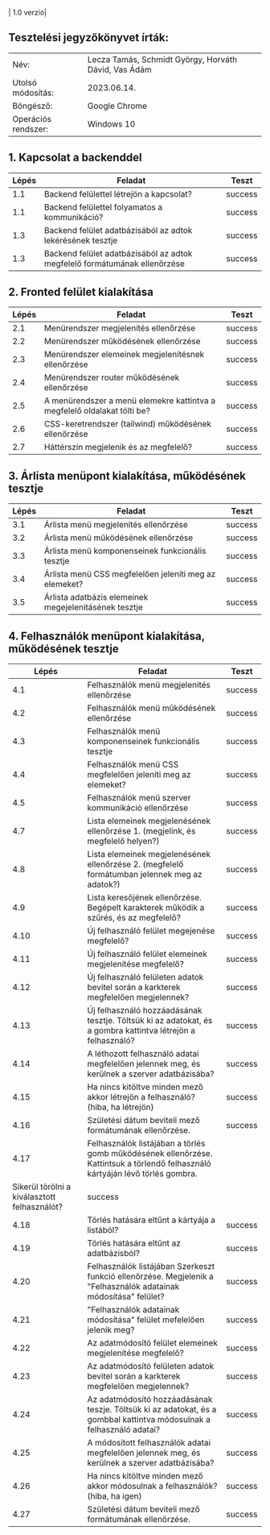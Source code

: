 | 1.0 verzió|

## Tesztelési jegyzőkönyvet írták:
| | |
| --- | --- |
| Név: | Lecza Tamás, Schmidt György, Horváth Dávid, Vas Ádám|
| Utolsó módosítás: | 2023.06.14. |
| Böngésző: | Google Chrome |
| Operációs rendszer: | Windows 10 |


## 1. Kapcsolat a backenddel

|Lépés|Feladat|Teszt |
|-----|-------|------|
|1.1  | Backend felülettel létrejön a kapcsolat? |success|
|1.1  | Backend felülettel folyamatos a kommunikáció? |success|
|1.3  | Backend felület adatbázisából az adtok lekérésének tesztje  |success|
|1.3  | Backend felület adatbázisából az adtok megfelelő formátumának ellenőrzése  |success|

## 2. Fronted felület kialakítása

|Lépés|Feladat|Teszt |
|-----|-------|------|
|2.1  | Menürendszer megjelenítés ellenőrzése  |success|
|2.2  | Menürendszer működésének ellenőrzése  |success|
|2.3  | Menürendszer elemeinek megjelenítésnek ellenőrzése  |success|
|2.4  | Menürendszer router működésének ellenőrzése |success|
|2.5  | A menürendszer a menü elemekre kattintva a megfelelő oldalakat tölti be? |success|
|2.6  | CSS-keretrendszer (tailwind) működésének ellenőrzése |success|
|2.7  | Háttérszín megjelenik és az megfelelő? |success|

## 3. Árlista menüpont kialakítása, működésének tesztje

|Lépés|Feladat|Teszt |
|-----|-------|------|
|3.1  | Árlista menü megjelenítés ellenőrzése  |success|
|3.2  | Árlista menü működésének ellenőrzése   |success|
|3.3  | Árlista menü komponenseinek funkcionális tesztje |success|
|3.4  | Árlista menü CSS megfelelően jeleníti meg az elemeket? |success|
|3.5  | Árlista adatbázis elemeinek megejelenításének tesztje |success|

## 4. Felhasználók menüpont kialakítása, működésének tesztje

|Lépés|Feladat|Teszt |
|-----|-------|------|
|4.1  | Felhasználók menü megjelenítés ellenőrzése |success|
|4.2  | Felhasználók menü működésének ellenőrzése |success|
|4.3  | Felhasználók menü komponenseinek funkcionális tesztje |success|
|4.4  | Felhasználók menü CSS megfelelően jeleníti meg az elemeket? |success|
|4.5  | Felhasználók menü szerver kommunikáció ellenőrzése |success|
|4.7  | Lista elemeinek megjelenésének ellenőrzése 1. (megjelink, és megfelelő helyen?) |success|
|4.8  | Lista elemeinek megjelenésének ellenőrzése 2. (megfelelő formátumban jelennek meg az adatok?) |success|
|4.9  | Lista keresőjének ellenőrzése. Begépelt karakterek működik a szűrés, és az megfelelő? |success|
|4.10  | Új felhasználó felület megejenése megfelelő? |success|
|4.11  | Új felhasználó felület elemeinek megjelenítése megfelelő? |success|
|4.12  | Új felhasználó felületen adatok bevitel során a karkterek megfelelően megjelennek? |success|
|4.13  | Új felhasználó hozzáadásának tesztje. Töltsük ki az adatokat, és a gombra kattintva létrejön a felhasználó? |success|
|4.14  | A léthozott felhasználó adatai megfelelően jelennek meg, és kerülnek a szerver adatbázisába? |success|
|4.15  | Ha nincs kitöltve minden mező akkor létrejön a felhasználó? (hiba, ha létrejön) |success|
|4.16  | Születési dátum beviteli mező formátumának ellenőrzése. |success|
|4.17  | Felhasználók listájában a törlés gomb működésének ellenőrzése. Kattintsuk a törlendő felhasználó kártyáján lévő törlés gombra.
Sikerül törölni a kiválasztott felhasználót? |success|
|4.18  | Törlés hatására eltűnt a kártyája a listából? |success|
|4.19  | Törlés hatására eltűnt  az adatbázisból? |success|
|4.20  | Felhasználók listájában Szerkeszt funkció ellenőrzése. Megjelenik a "Felhasználók adatainak módosítása" felület? |success|
|4.21  | "Felhasználók adatainak módosítása" felület mefelelően jelenik meg? |success|
|4.22  | Az adatmódosító felület elemeinek megjelenítése megfelelő? |success|
|4.23  | Az adatmódosító felületen adatok bevitel során a karkterek megfelelően megjelennek? |success|
|4.24  | Az adatmódosító hozzáadásának teszje. Töltsük ki az adatokat, és a gombbal kattintva módosulnak a felhasználó adatai?  |success|
|4.25  | A módosított felhasználók adatai megfelelően jelennek meg, és kerülnek a szerver adatbázisába? |success|
|4.26  | Ha nincs kitöltve minden mező akkor módosulnak a felhasználók? (hiba, ha igen) |success|
|4.27  | Születési dátum beviteli mező formátumának ellenőrzése. |success|
